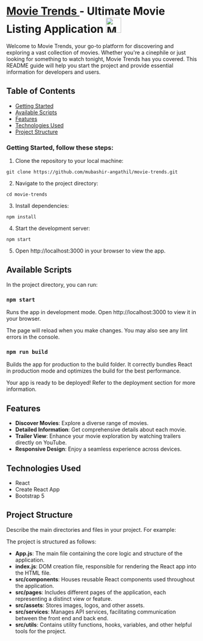 <h1>
  <a href="https://movie-trends-live.vercel.app" target="_blank" rel="noopener noreferrer">
    Movie Trends  </a>
    - Ultimate Movie Listing Application
    <img src="https://github.com/mubashir-angathil/movie-trends/blob/master/src/assets/logo-and-brand.png" height="40px" alt="Movie Trends Logo"/>
 
</h1>
Welcome to Movie Trends, your go-to platform for discovering and exploring a vast collection of movies. Whether you're a cinephile or just looking for something to watch tonight, Movie Trends has you covered. This README guide will help you start the project and provide essential information for developers and users.

  ## Table of Contents
- [Getting Started](#getting-started-follow-these-steps)
- [Available Scripts](#available-scripts)
- [Features](#features)
- [Technologies Used](#technologies-used)
- [Project Structure](#project-structure)
    
### Getting Started, follow these steps:

1. Clone the repository to your local machine:
```
git clone https://github.com/mubashir-angathil/movie-trends.git
```
2. Navigate to the project directory:
```
cd movie-trends
```
3. Install dependencies:
```
npm install
```
4. Start the development server:
```
npm start
```
5. Open http://localhost:3000 in your browser to view the app.

## Available Scripts
In the project directory, you can run:

### `npm start`
Runs the app in development mode. Open http://localhost:3000 to view it in your browser.

The page will reload when you make changes. You may also see any lint errors in the console.

### `npm run build`
Builds the app for production to the build folder. It correctly bundles React in production mode and optimizes the build for the best performance.

Your app is ready to be deployed! Refer to the deployment section for more information.

## Features
* **Discover Movies**: Explore a diverse range of movies.
* **Detailed Information**: Get comprehensive details about each movie.
* **Trailer View**: Enhance your movie exploration by watching trailers directly on YouTube.
* **Responsive Design**: Enjoy a seamless experience across devices.
  
## Technologies Used
* React
* Create React App
* Bootstrap 5

## Project Structure
Describe the main directories and files in your project. For example:

The project is structured as follows:

* **App.js**: The main file containing the core logic and structure of the application.
* **index.js**: DOM creation file, responsible for rendering the React app into the HTML file.
* **src/components**: Houses reusable React components used throughout the application.
* **src/pages**: Includes different pages of the application, each representing a distinct view or feature.
* **src/assets**: Stores images, logos, and other assets.
* **src/services**: Manages API services, facilitating communication between the front end and back end.
* **src/utils**: Contains utility functions, hooks, variables, and other helpful tools for the project.
